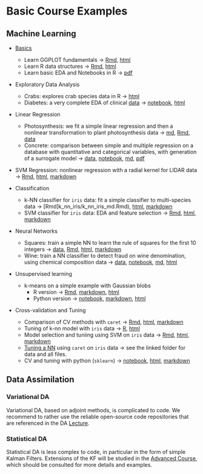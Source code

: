 # Basic Course Examples

## Machine Learning

- [Basics](learn)
   - Learn GGPLOT fundamentals $\rightarrow$ [Rmd](learn/learn_GGPLOT.Rmd), [html](learn/learn_GGPLOT.html)
   - Learn R data structures $\rightarrow$ [Rmd](learn/R-data-struct.Rmd), [html](learn/R-data-struct.html)
   - Learn basic EDA and Notebooks in R $\rightarrow$ [pdf](learn/learn_NB_EDA.pdf)
- Exploratory Data Analysis
   - Crabs: explores crab species data in R $\rightarrow$ [html](EDA_crabs/EDA_crabs.html)
   - Diabetes: a very complete EDA of clinical [data](EDA_diabetes/pima-indians-diabetes.csv) $\rightarrow$  [notebook](EDA_diabetes/pima-indians-diabetes-EDA.ipynb), [html](EDA_diabetes/pima-indians-diabetes-EDA.html)
 - Linear Regression
   - Photosynthesis: we fit a simple linear regression and then a nonlinear transformation to plant photosynthesis data $\rightarrow$ [md](in_reg_photo/lin_reg_photo.md), [Rmd](lin_reg_photo/lin_reg_photo.Rmd), [data](lin_reg_photo/photo.csv)
   - Concrete: comparison between simple and multiple regression on a database with quantitative and categorical variables, with generation of a surrogate model $\rightarrow$  [data](mlreg_concrete/ConcreteStrenght.csv), [notebook](mlreg_concrete/mlreg_concrete.ipynb), [md](mlreg_concrete/mlreg_concrete.md), [pdf](mlreg_concrete/mlreg_concrete.pdf)
 - SVM Regression: nonlinear regression with a radial kernel for LIDAR data $\rightarrow$  [Rmd](svm_reg/svm_reg.Rmd), [html](svm_regsvm_reg.html), [markdown](svm_regsvm_reg.md)
 - Classification
    - k-NN classifier for `iris` data: fit a simple classifier to multi-species data  $\rightarrow$  [Rmd]k_nn_iris/k_nn_iris_md.Rmd), [html](k_nn_iris/k_nn_iris.html), [markdown](k_nn_iris/k_nn_iris_md.md)
	- SVM classifier for  `iris` data: EDA and feature selection $\rightarrow$ [Rmd](svm_iris/svm_iris.Rmd), [html](svm_iris/svm_iris.html), [markdown](svm_iris/svm_iris.md)
- Neural Networks
   - Squares: train a simple NN to learn the rule of squares for the first 10 integers $\rightarrow$ [data](nnet_squares/squares.csv), [Rmd](nnet_squares/nnet_squares.Rmd), [html](nnet_squares/nnet_squares.html), [markdown](nnet_squares/nnet_squares.md)
   - Wine: train a NN classifier to detect fraud on wine denomination, using chemical composition data $\rightarrow$  [data](nnet_MLP_wine/wine_data.csv), [notebook](nnet_MLP_wine/nnet_MLP_wine.ipynb), [md](nnet_MLP_wine/nnet_MLP_wine.md), [html](nnet_MLP_wine/nnet_MLP_wine.html)
- Unsupervised learning
   - k-means on a simple example with Gaussian blobs  
        - R version $\rightarrow$ [Rmd](k_means/k_means_simple.Rmd), [markdown](k_means/k_means_simple.md), [html](k_means/k_means_simple.html)
		- Python version $\rightarrow$ [notebook](k_means/k_means_skl.ipynb), [markdown](k_means/k_means_skl/k_means_skl.md), [html](k_means/k_means_skl.html)

- Cross-validation and Tuning
   - Comparison of CV methods with `caret` $\rightarrow$ [Rmd](CV/CV_caret.Rmd), [html](CV/CV_caret.html), [markdown](CV/CV_caret.md)
   - Tuning of k-nn model with `iris` data $\rightarrow$ [R](CV/CV_k_nn_iris.R), [html](CV/CV_k_nn_iris.html)
   - Model selection and tuniing using SVM on `iris` data $\rightarrow$ [Rmd](CV/TUNE_svm_iris.Rmd), [html](CV/TUNE_svm_iris.html), [markdown](CV/TUNE_svm_iris.md)
   - [Tuning a NN](CV/TUNE_nn_class_caret) using `caret` on `iris` data  $\rightarrow$ see the linked folder for data and all files.
   - CV and tuning with python (`sklearn`) $\rightarrow$ [notebook](CV/CV_RF_sklearn.ipynb), [html](CV/CV_RF_sklearn.html), [markdown](CV/CV_RF_sklearn.md)



## Data Assimilation

### Variational DA

Variational DA, based on adjoint methods, is complicated to code. We recommend to rather use the reliable open-source code repositories that are referenced in the DA [Lecture](https://github.com/markasch/CSU-IMU-2023/blob/main/01basic-course/01Lectures/12_DA_var.pdf).


### Statistical DA

Statistical DA is less complex to code, in particular in the form of simple Kalman Filters. Extensions of the KF will be studied in the [Advanced Course](https://sites.google.com/view/csu2023/advanced-course), which should be consulted for more details and examples.
